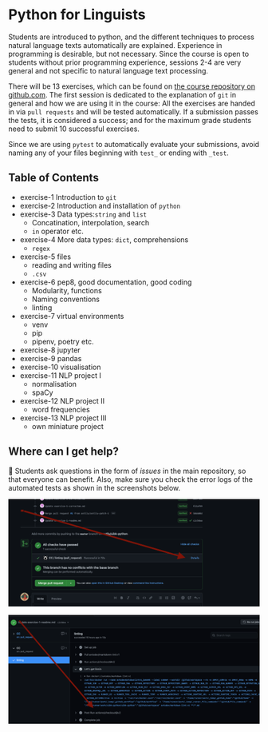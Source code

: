 # Python for Linguists

Students are introduced to python, and the different techniques to process natural language texts automatically are explained. Experience in programming is desirable, but not necessary. Since the course is open to students without prior programming experience, sessions 2-4 are very general and not specific to natural language text processing.

There will be 13 exercises, which can be found on  [the course repository on github.com](https://github.com/Aequivinius/uibk-python). The first session is dedicated to the explanation of `git` in general and how we are using it in the course: All the exercises are handed in via `pull requests` and will be tested automatically. If a submission passes the tests, it is considered a success; and for the maximum grade students need to submit 10 successful exercises.

Since we are using `pytest` to automatically evaluate your submissions, avoid naming any of your files beginning with `test_` or ending with `_test`.

## Table of Contents

* exercise-1 Introduction to `git`
* exercise-2 Introduction and installation of `python`
* exercise-3 Data types:`string` and `list`
  * Concatination, interpolation, search
  * `in` operator etc.
* exercise-4 More data types: `dict`, comprehensions
  * `regex`
* exercise-5 files
  * reading and writing files
  * `.csv`
* exercise-6 pep8, good documentation, good coding
  * Modularity, functions
  * Naming conventions
  * linting
* exercise-7 virtual environments
  * venv
  * pip
  * pipenv, poetry etc.
* exercise-8 jupyter
* exercise-9 pandas
* exercise-10 visualisation
* exercise-11 NLP project I
  * normalisation
  * spaCy
* exercise-12 NLP project II
  * word frequencies
* exercise-13 NLP project III
  * own miniature project

## Where can I get help?

🙋 Students ask questions in the form of *issues* in the main repository, so that everyone can benefit. Also, make sure you check the error logs of the automated tests as shown in the screenshots below.

![error-log-1](img/error-log-1.png)

![error-log-2](img/error-log-2.png)

